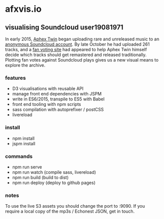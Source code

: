 # afxvis.io

## visualising Soundcloud user19081971


In early 2015, <a href="https://en.wikipedia.org/wiki/Aphex_Twin" target="_blank">Aphex Twin</a> began uploading rare and unreleased music to an <a href="https://soundcloud.com/user18081971" target="_blank">anonymous Soundcloud account</a>. By late October he had uploaded 261 tracks, and a <a href="http://user18081971.watmm.com/" target="_blank">fan voting site</a> had appeared to help Aphex Twin himself decide which tracks should get remastered and released traditionally. Plotting fan votes against Soundcloud plays gives us a new visual means to explore the archive.

### features

* D3 visualisations with reusable API
* manage front end dependencies with JSPM
* write in ES6/2015, transpile to ES5 with Babel
* front end tooling with npm scripts
* sass compilation with autoprefixer / postCSS 
* livereload 


### install
* npm install
* jspm install


### commands

* npm run serve
* npm run watch (compile sass, livereload)
* npm run build (build to dist)
* npm run deploy (deploy to github pages)

### notes





To use the live S3 assets you should change the port to :9090. If you require a local copy of the mp3s / Echonest JSON, get in touch.